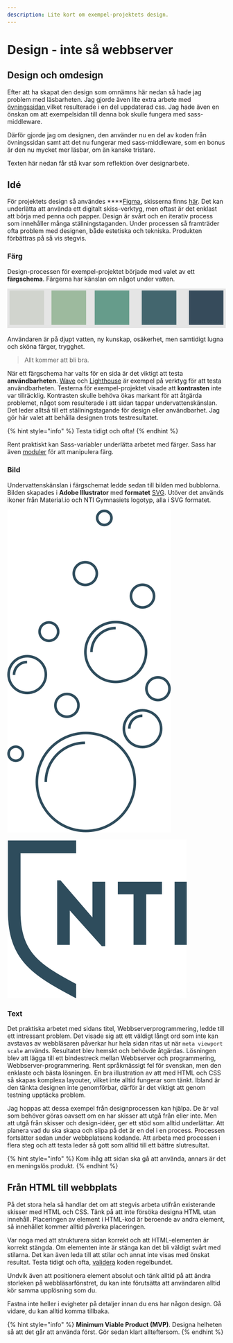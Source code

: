 ```yaml
---
description: Lite kort om exempel-projektets design.
---
```


# Design - inte så webbserver

## Design och omdesign

Efter att ha skapat den design som omnämns här nedan så hade jag problem med läsbarheten. Jag gjorde även lite extra arbete med [övningssidan ](https://jensnti.github.io/wu-ovningar/)vilket resulterade i en del uppdaterad css. Jag hade även en önskan om att exempelsidan till denna bok skulle fungera med sass-middleware.

Därför gjorde jag om designen, den använder nu en del av koden från övningssidan samt att det nu fungerar med sass-middleware, som en bonus är den nu mycket mer läsbar, om än kanske tristare.

Texten här nedan får stå kvar som reflektion över designarbete.

## Idé

För projektets design så användes ****[Figma](https://www.figma.com/)**,** skisserna finns [här](https://www.figma.com/file/tngmvFgOZ96E1xHm9Igr9o/Webbserver-node?node-id=0%3A1). Det kan underlätta att använda ett digitalt skiss-verktyg, men oftast är det enklast att börja med penna och papper. Design är svårt och en iterativ process som innehåller många ställningstaganden. Under processen så framträder ofta problem med designen, både estetiska och tekniska. Produkten förbättras på så vis stegvis.

### Färg

Design-processen för exempel-projektet började med valet av ett **färgschema**. Färgerna har känslan om något under vatten. 

![F&#xE4;rgschemat](../.gitbook/assets/figmacolors.png)

Användaren är på djupt vatten, ny kunskap, osäkerhet, men samtidigt lugna och sköna färger, trygghet. 

> Allt kommer att bli bra.

När ett färgschema har valts för en sida är det viktigt att testa **användbarheten**. [Wave](https://www.d.umn.edu/itss/training/online/wave/) och [Lighthouse](https://developers.google.com/web/tools/lighthouse) är exempel på verktyg för att testa användbarheten. Testerna för exempel-projektet visade att **kontrasten** inte var tillräcklig. Kontrasten skulle behöva ökas markant för att åtgärda problemet, något som resulterade i att sidan tappar undervattenskänslan. Det leder alltså till ett ställningstagande för design eller användbarhet. Jag gör här valet att behålla designen trots testresultatet. 

{% hint style="info" %}
Testa tidigt och ofta!
{% endhint %}

Rent praktiskt kan Sass-variabler underlätta arbetet med färger. Sass har även [moduler](https://sass-lang.com/documentation/modules/color) för att manipulera färg.

### Bild

Undervattenskänslan i färgschemat ledde sedan till bilden med bubblorna. Bilden skapades i **Adobe Illustrator** med **formatet** [SVG](https://developer.mozilla.org/en-US/docs/Web/SVG). Utöver det används ikoner från Material.io och NTI Gymnasiets logotyp, alla i SVG formatet.  

![Bubblor](../.gitbook/assets/bubbles-v2.svg)

![Ikon logo](../.gitbook/assets/nti_icon.svg)

### Text

Det praktiska arbetet med sidans titel, Webbserverprogrammering, ledde till ett intressant problem. Det visade sig att ett väldigt långt ord som inte kan avstavas av webbläsaren påverkar hur hela sidan ritas ut när  `meta viewport scale` används. Resultatet blev hemskt och behövde åtgärdas. Lösningen blev att lägga till ett bindestreck mellan Webbserver och programmering, Webbserver-programmering. Rent språkmässigt fel för svenskan, men den enklaste och bästa lösningen. En bra illustration av att med HTML och CSS så skapas komplexa layouter, vilket inte alltid fungerar som tänkt. Ibland är den tänkta designen inte genomförbar, därför är det viktigt att genom testning upptäcka problem.

Jag hoppas att dessa exempel från designprocessen kan hjälpa. De är val som behöver göras oavsett om en har skisser att utgå från eller inte. Men att utgå från skisser och design-idéer, ger ett stöd som alltid underlättar. Att planera vad du ska skapa och slipa på det är en del i en process. Processen fortsätter sedan under webbplatsens kodande. Att arbeta med processen i flera steg och att testa leder så gott som alltid till ett bättre slutresultat.

{% hint style="info" %}
Kom ihåg att sidan ska gå att använda, annars är det en meningslös produkt.
{% endhint %}

## Från HTML till webbplats

På det stora hela så handlar det om att stegvis arbeta utifrån existerande skisser med HTML och CSS. Tänk på att inte försöka designa HTML utan innehåll. Placeringen av element i HTML-kod är beroende av andra element, så innehållet kommer alltid påverka placeringen.

Var noga med att strukturera sidan korrekt och att HTML-elementen är korrekt stängda. Om elementen inte är stänga kan det bli väldigt svårt med stilarna. Det kan även leda till att stilar och annat inte visas med önskat resultat. Testa tidigt och ofta, [validera](https://validator.nu/) koden regelbundet.

Undvik även att positionera element absolut och tänk alltid på att ändra storleken på webbläsarfönstret, du kan inte förutsätta att användaren alltid kör samma upplösning som du.

Fastna inte heller i evigheter på detaljer innan du ens har någon design. Gå vidare, du kan alltid komma tillbaka.

{% hint style="info" %}
**Minimum Viable Product \(MVP\)**. Designa helheten så att det går att använda först. Gör sedan klart allteftersom.
{% endhint %}



